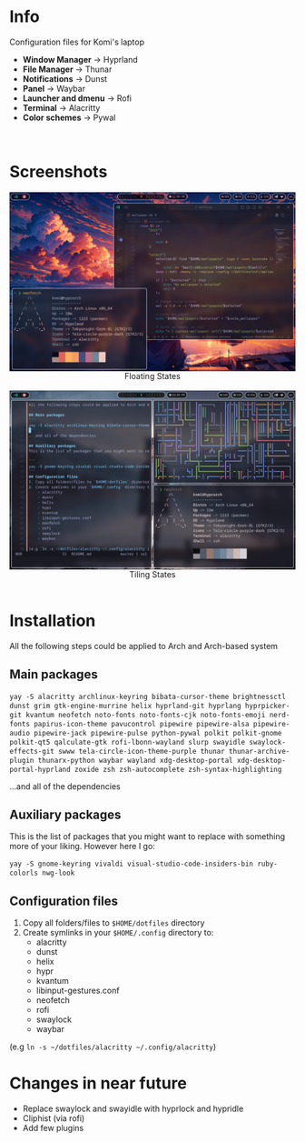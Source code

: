 # Info
Configuration files for Komi's laptop
- **Window Manager** -> Hyprland
- **File Manager** -> Thunar
- **Notifications** -> Dunst
- **Panel** -> Waybar
- **Launcher and dmenu** -> Rofi
- **Terminal** -> Alacritty
- **Color schemes** -> Pywal

</br>

# Screenshots

<img align="center" src=".assets/float_neofetch_vsc.png">
<figcaption align="center"> Floating States </figcaption> </br>

<img align="center" src=".assets/tile_neofetch_pipes.png">
<figcaption align="center"> Tiling States </figcaption> </br>

# Installation
All the following steps could be applied to Arch and Arch-based system

## Main packages 
```
yay -S alacritty archlinux-keyring bibata-cursor-theme brightnessctl dunst grim gtk-engine-murrine helix hyprland-git hyprlang hyprpicker-git kvantum neofetch noto-fonts noto-fonts-cjk noto-fonts-emoji nerd-fonts papirus-icon-theme pavucontrol pipewire pipewire-alsa pipewire-audio pipewire-jack pipewire-pulse python-pywal polkit polkit-gnome polkit-qt5 qalculate-gtk rofi-lbonn-wayland slurp swayidle swaylock-effects-git swww tela-circle-icon-theme-purple thunar thunar-archive-plugin thunarx-python waybar wayland xdg-desktop-portal xdg-desktop-portal-hyprland zoxide zsh zsh-autocomplete zsh-syntax-highlighting
```
...and all of the dependencies

## Auxiliary packages
This is the list of packages that you might want to replace with something more of your liking. However here I go:

```
yay -S gnome-keyring vivaldi visual-studio-code-insiders-bin ruby-colorls nwg-look
```
## Configuration files
1. Copy all folders/files to `$HOME/dotfiles` directory
2. Create symlinks in your `$HOME/.config` directory to:
    - alacritty
    - dunst
    - helix
    - hypr
    - kvantum
    - libinput-gestures.conf
    - neofetch
    - rofi
    - swaylock
    - waybar

(e.g `ln -s ~/dotfiles/alacritty ~/.config/alacritty`)

# Changes in near future
- Replace swaylock and swayidle with hyprlock and hypridle
- Cliphist (via rofi)
- Add few plugins

